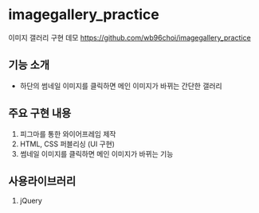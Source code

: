 # imagegallery_practice
이미지 갤러리 구현 데모  https://github.com/wb96choi/imagegallery_practice

## 기능 소개
- 하단의 썸네일 이미지를 클릭하면 메인 이미지가 바뀌는 간단한 갤러리

## 주요 구현 내용
1. 피그마를 통한 와이어프레임 제작
2. HTML, CSS 퍼블리싱 (UI 구현)
3. 썸네일 이미지를 클릭하면 메인 이미지가 바뀌는 기능

## 사용라이브러리
1. jQuery
